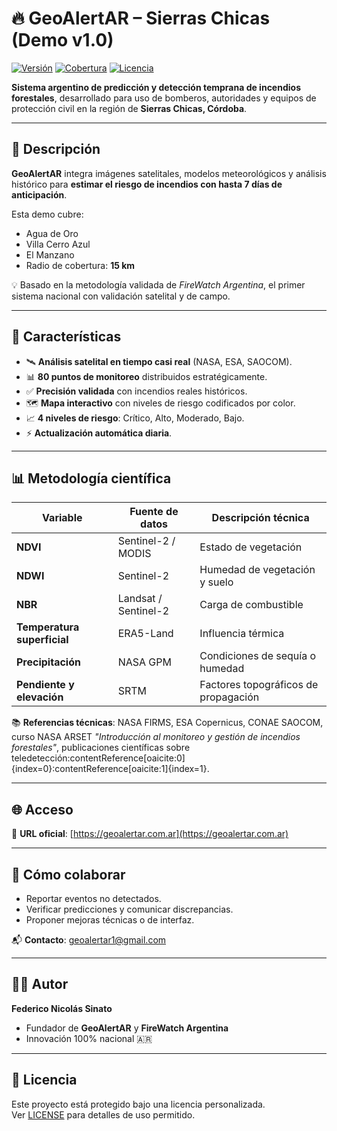 # 🔥 GeoAlertAR – Sierras Chicas (Demo v1.0)

[![Versión](https://img.shields.io/badge/version-v1.0-orange)](https://geoalertar.com.ar)
[![Cobertura](https://img.shields.io/badge/Cobertura-15km%20Sierras%20Chicas-blue)](https://geoalertar.com.ar)
[![Licencia](https://img.shields.io/badge/License-Custom-lightgrey)](LICENSE)

**Sistema argentino de predicción y detección temprana de incendios forestales**, desarrollado para uso de bomberos, autoridades y equipos de protección civil en la región de **Sierras Chicas, Córdoba**.

---

## 🎯 Descripción

**GeoAlertAR** integra imágenes satelitales, modelos meteorológicos y análisis histórico para **estimar el riesgo de incendios con hasta 7 días de anticipación**.

Esta demo cubre:
- Agua de Oro
- Villa Cerro Azul
- El Manzano  
- Radio de cobertura: **15 km**

💡 Basado en la metodología validada de *FireWatch Argentina*, el primer sistema nacional con validación satelital y de campo.

---

## 🚀 Características

- 🛰️ **Análisis satelital en tiempo casi real** (NASA, ESA, SAOCOM).  
- 📊 **80 puntos de monitoreo** distribuidos estratégicamente.  
- ✅ **Precisión validada** con incendios reales históricos.  
- 🗺️ **Mapa interactivo** con niveles de riesgo codificados por color.  
- 📈 **4 niveles de riesgo**: Crítico, Alto, Moderado, Bajo.  
- ⚡ **Actualización automática diaria**.

---

## 📊 Metodología científica

| Variable                  | Fuente de datos     | Descripción técnica |
|---------------------------|---------------------|---------------------|
| **NDVI**                  | Sentinel-2 / MODIS  | Estado de vegetación |
| **NDWI**                  | Sentinel-2          | Humedad de vegetación y suelo |
| **NBR**                   | Landsat / Sentinel-2| Carga de combustible |
| **Temperatura superficial**| ERA5-Land           | Influencia térmica |
| **Precipitación**         | NASA GPM             | Condiciones de sequía o humedad |
| **Pendiente y elevación** | SRTM                 | Factores topográficos de propagación |

📚 **Referencias técnicas**: NASA FIRMS, ESA Copernicus, CONAE SAOCOM, curso NASA ARSET *"Introducción al monitoreo y gestión de incendios forestales"*, publicaciones científicas sobre teledetección:contentReference[oaicite:0]{index=0}:contentReference[oaicite:1]{index=1}.

---

## 🌐 Acceso

🔗 **URL oficial**: [https://geoalertar.com.ar](https://geoalertar.com.ar)

---

## 📌 Cómo colaborar

- Reportar eventos no detectados.  
- Verificar predicciones y comunicar discrepancias.  
- Proponer mejoras técnicas o de interfaz.

📬 **Contacto**: geoalertar1@gmail.com

---

## 👨‍💻 Autor

**Federico Nicolás Sinato**  
- Fundador de **GeoAlertAR** y **FireWatch Argentina**  
- Innovación 100% nacional 🇦🇷

---

## 📜 Licencia

Este proyecto está protegido bajo una licencia personalizada.  
Ver [LICENSE](LICENSE) para detalles de uso permitido.
